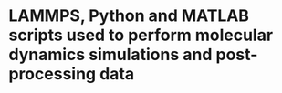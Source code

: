 # LAMMPS, Python and MATLAB scripts used to perform molecular dynamics simulations and post-processing data
